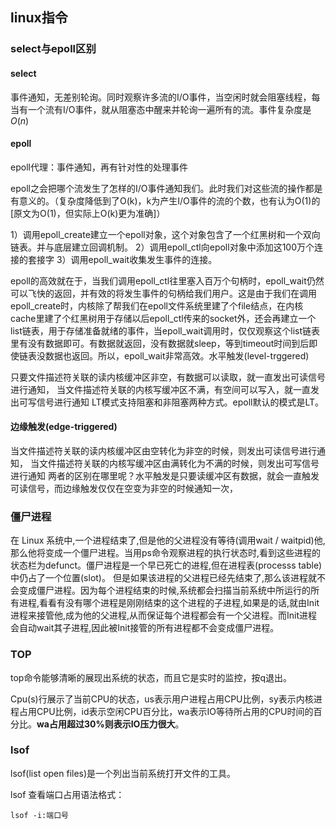 ## linux指令

### select与epoll区别

#### select

事件通知，无差别轮询。同时观察许多流的I/O事件，当空闲时就会阻塞线程，每当有一个流有I/O事件，就从阻塞态中醒来并轮询一遍所有的流。事件复杂度是$O(n)$

#### epoll

epoll代理：事件通知，再有针对性的处理事件

epoll之会把哪个流发生了怎样的I/O事件通知我们。此时我们对这些流的操作都是有意义的。（复杂度降低到了O(k)，k为产生I/O事件的流的个数，也有认为O(1)的[原文为O(1)，但实际上O(k)更为准确]）

1）调用epoll_create建立一个epoll对象，这个对象包含了一个红黑树和一个双向链表。并与底层建立回调机制。
2）调用epoll_ctl向epoll对象中添加这100万个连接的套接字
3）调用epoll_wait收集发生事件的连接。

epoll的高效就在于，当我们调用epoll_ctl往里塞入百万个句柄时，epoll_wait仍然可以飞快的返回，并有效的将发生事件的句柄给我们用户。这是由于我们在调用epoll_create时，内核除了帮我们在epoll文件系统里建了个file结点，在内核cache里建了个红黑树用于存储以后epoll_ctl传来的socket外，还会再建立一个list链表，用于存储准备就绪的事件，当epoll_wait调用时，仅仅观察这个list链表里有没有数据即可。有数据就返回，没有数据就sleep，等到timeout时间到后即使链表没数据也返回。所以，epoll_wait非常高效。水平触发(level-trggered)

只要文件描述符关联的读内核缓冲区非空，有数据可以读取，就一直发出可读信号进行通知，
 当文件描述符关联的内核写缓冲区不满，有空间可以写入，就一直发出可写信号进行通知
 LT模式支持阻塞和非阻塞两种方式。epoll默认的模式是LT。

#### 边缘触发(edge-triggered)

当文件描述符关联的读内核缓冲区由空转化为非空的时候，则发出可读信号进行通知，
 当文件描述符关联的内核写缓冲区由满转化为不满的时候，则发出可写信号进行通知
 两者的区别在哪里呢？水平触发是只要读缓冲区有数据，就会一直触发可读信号，而边缘触发仅仅在空变为非空的时候通知一次，

### 僵尸进程

在 Linux 系统中,一个进程结束了,但是他的父进程没有等待(调用wait / waitpid)他,那么他将变成一个僵尸进程。当用ps命令观察进程的执行状态时,看到这些进程的状态栏为defunct。僵尸进程是一个早已死亡的进程,但在进程表(processs table)中仍占了一个位置(slot)。
但是如果该进程的父进程已经先结束了,那么该进程就不会变成僵尸进程。因为每个进程结束的时候,系统都会扫描当前系统中所运行的所有进程,看看有没有哪个进程是刚刚结束的这个进程的子进程,如果是的话,就由Init进程来接管他,成为他的父进程,从而保证每个进程都会有一个父进程。而Init进程会自动wait其子进程,因此被Init接管的所有进程都不会变成僵尸进程。

### TOP

top命令能够清晰的展现出系统的状态，而且它是实时的监控，按q退出。

Cpu(s)行展示了当前CPU的状态，us表示用户进程占用CPU比例，sy表示内核进程占用CPU比例，id表示空闲CPU百分比，wa表示IO等待所占用的CPU时间的百分比。**wa占用超过30%则表示IO压力很大**。

### lsof

lsof(list open files)是一个列出当前系统打开文件的工具。

lsof 查看端口占用语法格式：

```
lsof -i:端口号
```